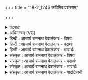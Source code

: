 +++
title = "18-2_1245 कविमिव प्रशंस्यम्"

+++
<details><summary>पदपाठः</summary>

क꣣वि꣢म्। इ꣣व। प्रश꣡ꣳस्य꣢म्। प्र꣣। श꣡ꣳस्य꣢꣯म्। यम्। दे꣣वा꣡सः꣢। इ꣡ति꣢꣯। द्वि꣣ता꣢। नि। म꣡र्त्ये꣢꣯षु। आ꣡दधुः꣢। आ꣣। दधुः꣢। १२४५।
</details>

<details><summary>अधिमन्त्रम् (VC)</summary>

- अग्निः
- उशना काव्यः
- गायत्री
- षड्जः
</details>

<details><summary>हिन्दी : आचार्य रामनाथ वेदालंकार - विषयः</summary>

अगले मन्त्र में फिर परमात्मा और राजा का विषय वर्णित है।
</details>

<details><summary>हिन्दी : आचार्य रामनाथ वेदालंकार - पदार्थः</summary>

पदार्थान्वय -  प्रथम—परमात्मा के पक्ष में। (कविम् इव) कवि के समान (प्रशंस्यम्) प्रशंसनीय (यम्) जिस अग्नि अर्थात् अग्रनायक परमात्मा को (देवासः इति) दिव्य गुणोंवाले योग-प्रशिक्षक वा योगी लोग (द्विता) पालनार्थ तथा शत्रुओं से रक्षार्थ इन दो प्रयोजनों के लिए (मर्त्येषु) योगाभ्यासी मनुष्यों में (नि आदधुः) योगविधि से अनुभव कराते हैं, उसकी मैं (स्तुषे) स्तुति करता हूँ। [यहाँ ‘स्तुषे’ पद पूर्व मन्त्र से लाया गया है ॥] द्वितीय—राजा के पक्ष में। (कविम् इव) कवि के समान (प्रशंस्यम्) प्रशंसनीय (यम्) जिस अग्नि अर्थात् अग्रनायक राजा को (देवासः इति) दिव्य गुणोंवाले पुरोहित लोग (द्विता) प्रजा के पालनार्थ तथा शत्रुओं से रक्षार्थ दोनों कर्मों के लिए (मर्त्येषु) प्रजाजनों के बीच (नि आदधुः) राजगद्दी पर स्थित करते हैं, उसकी मैं (स्तुषे) गुण-वर्णन-रूप स्तुति करता हूँ ॥२॥
</details>

<details><summary>हिन्दी : आचार्य रामनाथ वेदालंकार - भावार्थः</summary>

भावार्थ -  जैसे ब्रह्माण्ड का सम्राट् परमेश्वर लोगों को पालता और उनके शत्रुओं को पराजित करता है,वैसे ही वही राष्ट्र में राजा होने योग्य है,जो प्रजाओं की पालना तथा शत्रुओं का पराजय कर सकता हो ॥२॥
</details>

<details><summary>संस्कृत : आचार्य रामनाथ वेदालंकार - विषयः</summary>

अथ पुनरपि परमात्मनृपती वर्ण्येते।
</details>

<details><summary>संस्कृत : आचार्य रामनाथ वेदालंकार - पदार्थः</summary>

पदार्थान्वय -  (कविम् इव) काव्यकारमिव (प्रशंस्यम्) प्रशंसनीयम् (यम्) अग्निम् अग्रनायकं परमात्मानं राजानं वा (देवासः इति) दिव्यगुणाः योगप्रशिक्षका योगिनः पुरोहिताः वा (द्विता) पालनार्थं शत्रुभ्यस्त्राणार्थं चेति द्वाभ्यां प्रयोजनाभ्याम् (मर्त्येषु) योगाभ्यासिषु मनुष्येषु राष्ट्रवासिषु प्रजासु वा (नि आदधुः) योगविधिना अनुभावयन्ति राजत्वेन स्थापयन्ति वा,तमहं ‘स्तुषे’ इति पूर्वेण सम्बन्धः ॥२॥
</details>

<details><summary>संस्कृत : आचार्य रामनाथ वेदालंकार - भावार्थः</summary>

भावार्थ -  यथा ब्रह्माण्डस्य सम्राट् परमेश्वरो जनान् पालयति तेषां शत्रूंश्च पराजयते तथैव राष्ट्रेऽपि स एव राजा भवितुं योग्यो यः प्रजाः पालयितुं शत्रूंश्च पराजेतुं शक्नोति ॥२॥
</details>

<details><summary>संस्कृत : आचार्य रामनाथ वेदालंकार - पादटिप्पनी</summary>

टिप्पनी -   १. ऋ० ८।८४।२,‘क॒विमि॑व॒ प्रचे॑तसं॒ यं दे॒वासो॒ अध॑ द्वि॒ता’ इति पाठः।
</details>